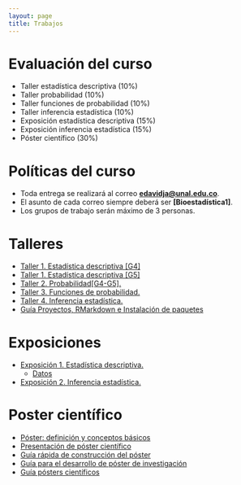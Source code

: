 ```yaml
---
layout: page
title: Trabajos
---
```


# Evaluación del curso

- Taller estadística descriptiva (10%)
- Taller probabilidad (10%)
- Taller funciones de probabilidad (10%)
- Taller inferencia estadística (10%)
- Exposición estadística descriptiva (15%)
- Exposición inferencia estadística (15%)
- Póster científico (30%)

# Políticas del curso

- Toda entrega se realizará al correo **edavidja@unal.edu.co**.
- El asunto de cada correo siempre deberá ser **[Bioestadística1]**.
- Los grupos de trabajo serán máximo de 3 personas.

# Talleres

- [Taller 1. Estadística descriptiva [G4]](/Talleres/Taller1_G4.zip)
- [Taller 1. Estadística descriptiva [G5]](/Talleres/Taller1_G5.zip)
- [Taller 2. Probabilidad[G4-G5].](/Talleres/Taller2_G4G5.pdf)
- [Taller 3. Funciones de probabilidad.](/Talleres/)
- [Taller 4. Inferencia estadística.](/Talleres/)
- [Guía Proyectos, RMarkdown e Instalación de paquetes](/Talleres/Guia_R.html)

# Exposiciones

- [Exposición 1. Estadística descriptiva.](/Talleres/Datos_1Exp.pdf)
    - [Datos](/Talleres/Datos.zip)
- [Exposición 2. Inferencia estadística.](/Talleres/)

# Poster científico

- [Póster: definición y conceptos básicos](/Talleres/poster_cientifico.pdf)
- [Presentación de póster científico](/Talleres/poster.pdf)
- [Guía rápida de construcción del póster](/Talleres/Guia.pdf)
- [Guía para el desarrollo de póster de investigación](/Talleres/posterInvestigacion.pdf)
- [Guía pósters científicos](/Talleres/Guia_poster2.pdf)
